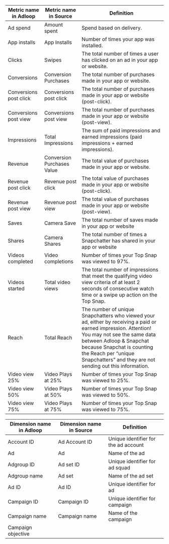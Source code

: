 

|  **Metric name in Adloop**  |  **Metric name in Source**  |  **Definition**  | 
|  --- |  --- |  --- | 
|  Ad spend | Amount spent | Spend based on delivery. | 
|   App installs | App Installs | Number of times your app was installed. | 
|   Clicks | Swipes | The total number of times a user has clicked on an ad in your app or website. | 
|   Conversions | Conversion Purchases | The total number of purchases made in your app or website. | 
|   Conversions post click | Conversions post click | The total number of purchases made in your app or website (post-click). | 
|   Conversions post view | Conversions post view | The total number of purchases made in your app or website (post-view). | 
|   Impressions | Total Impressions | The sum of paid impressions and earned impressions (paid impressions + earned impressions). | 
|   Revenue | Conversion Purchases Value | The total value of purchases made in your app or website. | 
|   Revenue post click | Revenue post click | The total value of purchases made in your app or website (post-click). | 
|   Revenue post view | Revenue post view | The total value of purchases made in your app or website (post-view). | 
|   Saves | Camera Save | The total number of saves made in your app or website | 
|   Shares | Camera Shares | The total number of times a Snapchatter has shared in your app or website | 
|   Videos completed | Video completions | Number of times your Top Snap was viewed to 97%. | 
|   Videos started | Total video views | The total number of impressions that meet the qualifying video view criteria of at least 2 seconds of consecutive watch time or a swipe up action on the Top Snap. | 
|   Reach  | Total Reach | The number of unique Snapchatters who viewed your ad, either by receiving a paid or earned impression.  Attention! You may not see the same data between Adloop & Snapchat because Snapchat is counting the Reach per “unique Snapchatters” and they are not sending out this information. | 
|   Video view 25% | Video Plays at 25% | Number of times your Top Snap was viewed to 25%. | 
|   Video view 50% | Video Plays at 50% | Number of times your Top Snap was viewed to 50%. | 
|   Video view 75% | Video Plays at 75% | Number of times your Top Snap was viewed to 75%. | 



|  **Dimension name in Adloop**  |  **Dimension name in Source**  |  **Definition**  | 
|  --- |  --- |  --- | 
|   Account ID | Ad Account ID | Unique identifier for the ad account | 
|   Ad | Ad | Name of the ad | 
|   Adgroup ID | Ad set ID | Unique identifier for ad squad | 
|   Adgroup name | Ad set | Name of the ad set | 
|   Ad ID | Ad ID | Unique identifier for ad | 
|   Campaign ID | Campaign ID | Unique identifier for campaign | 
|   Campaign name | Campaign name | Name of the campaign | 
|   Campaign objective |  |  | 






